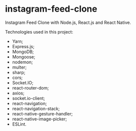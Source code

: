 # instagram-feed-clone
Instagram Feed Clone with Node.js, React.js and React Native.

Technologies used in this project:

 - Yarn;
 - Express.js;
 - MongoDB; 
 - Mongoose;
 - nodemon;
 - multer;
 - sharp;
 - cors;
 - Socket.IO;
 - react-router-dom;
 - axios;
 - socket.io-client;
 - react-navigation;
 - react-navigation-stack;
 - react-native-gesture-handler;
 - react-native-image-picker;
 - ESLint.
